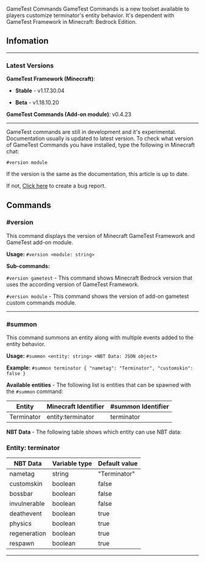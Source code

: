 GameTest Commands
GameTest Commands is a new toolset available to players customize terminator's entity behavior.
It's dependent with GameTest Framework in Minecraft: Bedrock Edition.

## Infomation
-----

### Latest Versions

**GameTest Framework (Minecraft)**: 

- **Stable** - v1.17.30.04

- **Beta** - v1.18.10.20

**GameTest Commands (Add-on module)**: v0.4.23

-----
GameTest commands are still in development and it's experimental.
Documentation usually is updated to latest version.
To check what version of GameTest Commands you have installed, type the following in Minecraft chat:
```
#version module
```
If the version is the same as the documentation, this article is up to date.

If not, [Click here](https://github.com/JaylyDev/terminator/issues/new?assignees=&labels=bug&template=bug_report.md&title=GameTest%20Commands%20documentation%20is%20not%20up%20to%20date) to create a bug report.

## Commands
### #version
This command displays the version of Minecraft GameTest Framework and GameTest add-on module.

**Usage:** `#version <module: string>`

**Sub-commands:**

`#version gametest` - This command shows Minecraft Bedrock version that uses the according version of GameTest Framework.

`#version module` - This command shows the version of add-on gametest custom commands module. 

-----
### #summon
This command summons an entity along with multiple events added to the entity behavior.

**Usage:** `#summon <entity: string> <NBT Data: JSON object>`

**Example:** `#summon terminator { "nametag": "Terminator", "customskin": false }`

**Available entities** - The following list is entities that can be spawned with the `#summon` command:

Entity | Minecraft Identifier | #summon Identifier
-|-|-
Terminator | entity:terminator | terminator

**NBT Data** - The following table shows which entity can use NBT data:

### Entity: terminator

NBT Data | Variable type | Default value
-|-|-
nametag | string | "Terminator"
customskin | boolean | false
bossbar | boolean | false
invulnerable | boolean | false
deathevent | boolean | true
physics | boolean | true
regeneration | boolean | true
respawn | boolean | true
-----